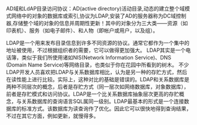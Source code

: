 AD域和LdAP目录访问协议：AD(active directory)活动目录,动态的建立整个域模式网络中的对象的数据库或索引,协议为LDAP,安装了AD的服务器称为DC域控制器,存储整个域的对象的信息并周期性更新！其中的对象分为三大类——资源（如印表机）、服务（如电子邮件）、和人物（即帐户或用户，以及组）。 

LDAP是一个用来发布目录信息到许多不同资源的协议。通常它都作为一个集中的地址被使用，不过根据组织者的需要，它可以做得更加强大。
LDAP其实是一个电话簿，类似于我们所使用诸如NIS(Network Information Service)、DNS (Domain Name Service)等网络目录，也类似于你在花园中所看到的树木。
不少LDAP开发人员喜欢把LDAP与关系数据库相比，认为是另一种的存贮方式，然后在读性能上进行比较。实际上，这种对比的基础是错误的。LDAP和关系数据库是两种不同层次的概念，后者是存贮方式（同一层次如网络数据库，对象数据库），前者是存贮模式和访问协议。LDAP是一个比关系数据库抽象层次更高的存贮概念，与关系数据库的查询语言SQL属同一级别。LDAP最基本的形式是一个连接数据库的标准方式。该数据库为读查询作了优化。因此它可以很快地得到查询结果，不过在其它方面，例如更新，就慢得多。